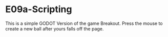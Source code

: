 # E09a-Scripting

This is a simple GODOT Version of the game Breakout. Press the mouse to create a new ball after yours falls off the page. 
